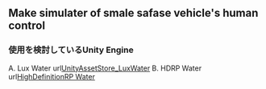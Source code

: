 ## Make simulater of smale safase vehicle's human control

### 使用を検討しているUnity Engine
A. Lux Water url[UnityAssetStore_LuxWater](https://www.youtube.com/redirect?event=video_description&redir_token=QUFFLUhqbnRZMGd4Sk0yWjhURVFyYlIyOGY4Y2F5U3UwZ3xBQ3Jtc0tubmVnMFRxeFVQT0VIYmhENGxLUGJ1Ri1wUkdoZ0ZNaVBZTXFDRUp1TTc2U0thaS10emZGZnpoNzNJSDIwU01yQXowS2hkbEh5WWdMdlFvSk9vNzJLSXd6TjBKb3pEXzYtY2xlY3hyNmpqWldrcTlsdw&q=https%3A%2F%2Fassetstore.unity.com%2Fpackages%2Fvfx%2Fshaders%2Flux-water-119244%3Faid%3D1011lfvh6%26pubref%3Dlux_water&v=wa6F2cYHW8I)
B. HDRP Water url[HighDefinitionRP Water](https://docs.unity3d.com/Packages/com.unity.render-pipelines.high-definition@14.0/manual/WaterSystem-use.html)